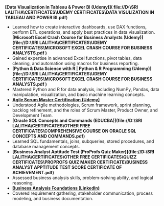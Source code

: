  **[Data Visualization in Tableau & Power BI (Udemy)]( file://D:\\SRI LALITHA\CERTIFICATES\UDEMY CERTIFICATES\DATA VISULIZATION IN TABLEAU AND POWER BI.pdf)**
- Learned how to create interactive dashboards, use DAX functions, perform ETL operations, and apply best practices in data visualization.  
  **[Microsoft Excel Crash Course for Business Analysts (Udemy)](file://D:\\SRI LALITHA\CERTIFICATES\UDEMY CERTIFICATES\MICROSOFT EXCEL CRASH COURSE FOR BUSINESS ANALYSTS.pdf )**
- Gained expertise in advanced Excel functions, pivot tables, data cleaning, and automation using macros for business reporting.  
- **[Python & Data Science with R | Python & R Programming (Udemy)](file://D:\\SRI LALITHA\CERTIFICATES\UDEMY CERTIFICATES\MICROSOFT EXCEL CRASH COURSE FOR BUSINESS ANALYSTS.pdf )**
- Mastered Python and R for data analysis, including NumPy, Pandas, data manipulation, visualization, and basic machine learning concepts.  
- **[Agile Scrum Master Certification (Udemy)](file:///D:/SRI%20LALITHA/CERTIFICATES/UDEMY%20CERTIFICATES/AGILE%20SCRUM%20MASTER%20CERTIFICATION.pdf )**
- Understood Agile methodologies, Scrum framework, sprint planning, backlog refinement, and the roles of Scrum Master, Product Owner, and Development Team.
- **[Oracle SQL Concepts and Commands (EDUCBA)](file://D:\\SRI LALITHA\CERTIFICATES\OTHER FREE CERTIFICATES\COMPREHENSIVE COURSE ON ORACLE SQL CONCEPTS AND COMMANDS.pdf)**
- Learned SQL fundamentals, joins, subqueries, stored procedures, and database management concepts.  
- **[Business Analyst Aptitude Test (ProProfs Quiz Maker)](file://D:\\SRI LALITHA\CERTIFICATES\OTHER FREE CERTIFICATES\QUIZZ CERTIFICATES\PROPROFS QUIZ MAKER CERTIFICATE\BUSINESS ANALYST APPTITUDE TEST SCORE 
     CERTIFICATE OF ACHIEVEMENT.pdf)**
- Assessed business analysis skills, problem-solving ability, and logical reasoning.  
- **[Business Analysis Foundations (LinkedIn)](https://www.linkedin.com/learning/certificates/ad69369265900288282b12cf9cf3733458ff79d53e9df919467b543a78d89c0d)**
- Covered requirement gathering, stakeholder communication, process modeling, and business documentation.  


